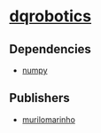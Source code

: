 # [dqrobotics](https://pypi.org/project/dqrobotics)

## Dependencies
- [numpy](packages/n/numpy.md)



## Publishers
- [murilomarinho](https://pypi.org/user/murilomarinho)

